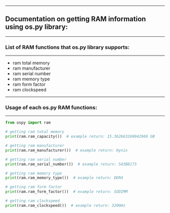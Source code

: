 ------------------------
## Documentation on getting RAM information using os.py library:
------------------------
### List of RAM functions that os.py library supports:
------------------------

* ram total memory
* ram manufacturer
* ram serial number
* ram memory type
* ram form factor
* ram clockspeed

------------------------
### Usage of each os.py RAM functions:
------------------------

```python
from ospy import ram

# getting ram total memory
print(ram.ram_capacity())  # example return: 15.362663269042969 GB

# getting ram manufacturer
print(ram.ram_manufacturer())  # example return: Hynix

# getting ram serial number
print(ram.ram_serial_number())  # example return: 543B8173

# getting ram memory type
print(ram.ram_memory_type())  # example return: DDR4

# getting ram form factor
print(ram.ram_form_factor())  # example return: SODIMM

# getting ram clockspeed
print(ram.ram_clockspeed())  # example return: 3200Hz
```